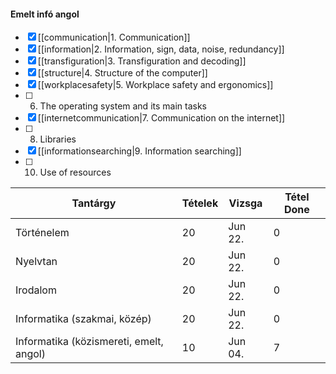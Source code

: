 #### Emelt infó angol
- [x] [[communication|1. Communication]]
- [x] [[information|2. Information, sign, data, noise, redundancy]]
- [x] [[transfiguration|3. Transfiguration and decoding]]
- [x] [[structure|4. Structure of the computer]]
- [x] [[workplacesafety|5. Workplace safety and ergonomics]]
- [ ] 6. The operating system and its main tasks
- [x] [[internetcommunication|7. Communication on the internet]]
- [ ] 8. Libraries
- [x] [[informationsearching|9. Information searching]]
- [ ] 10. Use of resources


Tantárgy | Tételek | Vizsga | Tétel Done
------------ | ------------ | ------------ | ------------
Történelem | 20 | Jun 22. | 0
Nyelvtan | 20 | Jun 22. | 0
Irodalom | 20 | Jun 22. | 0
Informatika (szakmai, közép) | 20 | Jun 22. | 0
Informatika (közismereti, emelt, angol) | 10 | Jun 04. | 7